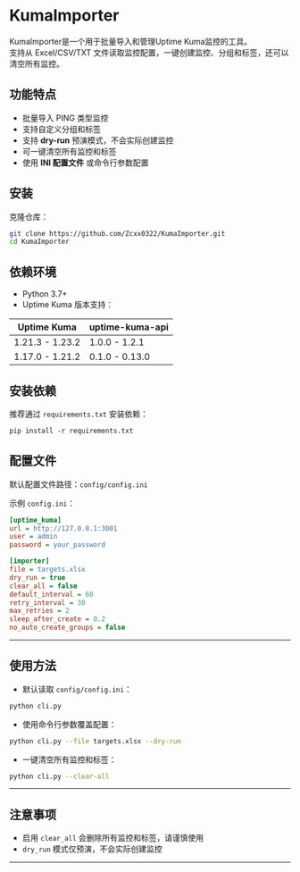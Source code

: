 # KumaImporter

KumaImporter是一个用于批量导入和管理Uptime Kuma监控的工具。  
支持从 Excel/CSV/TXT 文件读取监控配置，一键创建监控、分组和标签，还可以清空所有监控。

## 功能特点

- 批量导入 PING 类型监控  
- 支持自定义分组和标签  
- 支持 **dry-run** 预演模式，不会实际创建监控  
- 可一键清空所有监控和标签  
- 使用 **INI 配置文件** 或命令行参数配置  

## 安装

克隆仓库：
```bash
git clone https://github.com/Zcxx0322/KumaImporter.git
cd KumaImporter
```

## 依赖环境

- Python 3.7+
- Uptime Kuma 版本支持：

| Uptime Kuma | uptime-kuma-api |
|-------------|----------------|
| 1.21.3 - 1.23.2 | 1.0.0 - 1.2.1 |
| 1.17.0 - 1.21.2 | 0.1.0 - 0.13.0 |

## 安装依赖

推荐通过 `requirements.txt` 安装依赖：

```txt
pip install -r requirements.txt
```

## 配置文件

默认配置文件路径：`config/config.ini`

示例 `config.ini`：

```ini
[uptime_kuma]
url = http://127.0.0.1:3001
user = admin
password = your_password

[importer]
file = targets.xlsx
dry_run = true
clear_all = false
default_interval = 60
retry_interval = 30
max_retries = 2
sleep_after_create = 0.2
no_auto_create_groups = false
```

---

## 使用方法

* 默认读取 `config/config.ini`：

```bash
python cli.py
```

* 使用命令行参数覆盖配置：

```bash
python cli.py --file targets.xlsx --dry-run
```

* 一键清空所有监控和标签：

```bash
python cli.py --clear-all
```

---

## 注意事项

* 启用 `clear_all` 会删除所有监控和标签，请谨慎使用
* `dry_run` 模式仅预演，不会实际创建监控

---
